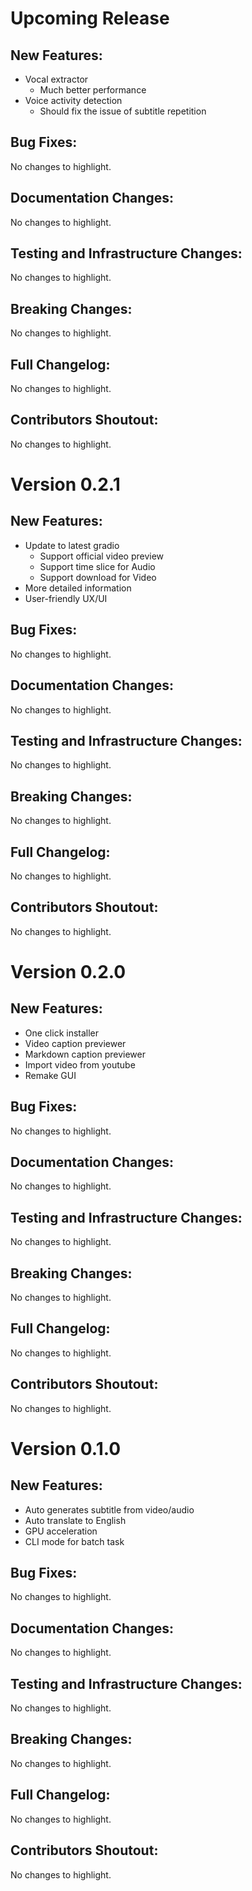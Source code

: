# Upcoming Release

## New Features:

- Vocal extractor
  - Much better performance
- Voice activity detection
  - Should fix the issue of subtitle repetition

## Bug Fixes:

No changes to highlight.

## Documentation Changes:

No changes to highlight.

## Testing and Infrastructure Changes:

No changes to highlight.

## Breaking Changes:

No changes to highlight.

## Full Changelog:

No changes to highlight.

## Contributors Shoutout:

No changes to highlight.

# Version 0.2.1

## New Features:

- Update to latest gradio
  - Support official video preview
  - Support time slice for Audio
  - Support download for Video
- More detailed information
- User-friendly UX/UI

## Bug Fixes:

No changes to highlight.

## Documentation Changes:

No changes to highlight.

## Testing and Infrastructure Changes:

No changes to highlight.

## Breaking Changes:

No changes to highlight.

## Full Changelog:

No changes to highlight.

## Contributors Shoutout:

No changes to highlight.

# Version 0.2.0

## New Features:

- One click installer
- Video caption previewer
- Markdown caption previewer
- Import video from youtube
- Remake GUI

## Bug Fixes:

No changes to highlight.

## Documentation Changes:

No changes to highlight.

## Testing and Infrastructure Changes:

No changes to highlight.

## Breaking Changes:

No changes to highlight.

## Full Changelog:

No changes to highlight.

## Contributors Shoutout:

No changes to highlight.

# Version 0.1.0

## New Features:

- Auto generates subtitle from video/audio
- Auto translate to English
- GPU acceleration
- CLI mode for batch task

## Bug Fixes:

No changes to highlight.

## Documentation Changes:

No changes to highlight.

## Testing and Infrastructure Changes:

No changes to highlight.

## Breaking Changes:

No changes to highlight.

## Full Changelog:

No changes to highlight.

## Contributors Shoutout:

No changes to highlight.
